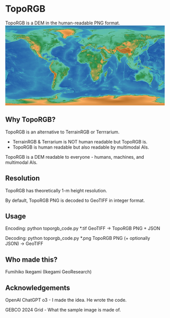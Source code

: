 # TopoRGB
TopoRGB is a DEM in the human-readable PNG format. 
![Decode this!](./sample_gebco_dem_1.png)

## Why TopoRGB?
TopoRGB is an alternative to TerrainRGB or Terrrarium.
- TerrainRGB & Terrarium is NOT human readable but TopoRGB is.
- TopoRGB is human readable but also readable by multimodal AIs.

TopoRGB is a DEM readable to everyone - humans, machines, and multimodal AIs.

## Resolution
TopoRGB has theoretically 1-m height resolution.

By default, TopoRGB PNG is decoded to GeoTIFF in integer format.

## Usage
Encoding: python toporgb_code.py *.tif
GeoTIFF -> TopoRGB PNG + JSON

Decoding: python toporgb_code.py *.png
TopoRGB PNG (+ optionally JSON) -> GeoTIFF

## Who made this?
Fumihiko Ikegami (Ikegami GeoResearch)

## Acknowledgements
OpenAI ChatGPT o3 - I made the idea. He wrote the code.

GEBCO 2024 Grid - What the sample image is made of.
